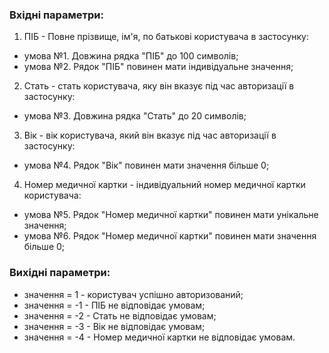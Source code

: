 ### Вхідні параметри:
1. ПІБ - Повне прізвище, ім'я, по батькові користувача в застосунку:
- умова №1. Довжина рядка "ПІБ" до 100 символів;
- умова №2. Рядок "ПІБ" повинен мати індивідуальне значення;
2. Стать - стать користувача, яку він вказує під час авторизації в застосунку:
- умова №3. Довжина рядка "Стать" до 20 символів;
3. Вік - вік користувача, який він вказує під час авторизації в застосунку:
- умова №4. Рядок "Вік" повинен мати значення більше 0;
4. Номер медичної картки - індивідуальний номер медичної картки користувача:
- умова №5. Рядок "Номер медичної картки" повинен мати унікальне значення;
- умова №6. Рядок "Номер медичної картки" повинен мати значення більше 0;
### Вихідні параметри:
- значення = 1 - користувач успішно авторизований;
- значення = -1 - ПІБ не відповідає умовам;
- значення = -2 - Стать не відповідає умовам;
- значення = -3 - Вік не відповідає умовам;
- значення = -4 - Номер медичної картки не відповідає умовам.

